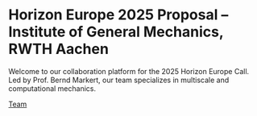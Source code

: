 # Horizon Europe 2025 Proposal – Institute of General Mechanics, RWTH Aachen

Welcome to our collaboration platform for the 2025 Horizon Europe Call. Led by Prof. Bernd Markert, our team specializes in multiscale and computational mechanics.

[Team](team.md)
